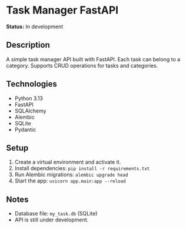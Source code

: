 # Task Manager FastAPI

**Status:** In development

## Description
A simple task manager API built with FastAPI. Each task can belong to a category. Supports CRUD operations for tasks and categories.

## Technologies
- Python 3.13
- FastAPI
- SQLAlchemy
- Alembic
- SQLite
- Pydantic

## Setup
1. Create a virtual environment and activate it.
2. Install dependencies: `pip install -r requirements.txt`
3. Run Alembic migrations: `alembic upgrade head`
4. Start the app: `uvicorn app.main:app --reload`

## Notes
- Database file: `my_task.db` (SQLite)
- API is still under development.
